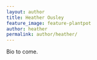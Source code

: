 ```yaml
---
layout: author
title: Heather Ousley
feature_image: feature-plantpot
author: heather
permalink: author/heather/
---
```


Bio to come.
